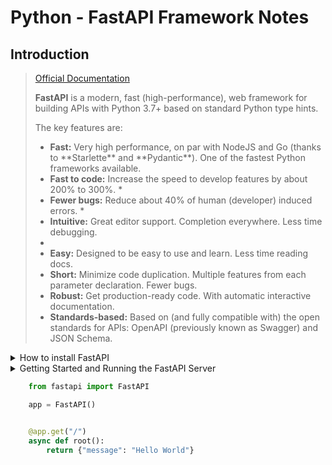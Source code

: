 # Python - FastAPI Framework Notes

## Introduction

<blockquote>
    <a href="https://fastapi.tiangolo.com/" target="_blank">
        Official Documentation
    </a>
    <p>
        <b>FastAPI</b> is a modern, fast (high-performance), web framework for building APIs with Python 3.7+ based on standard Python type hints.
    </p>
    <p>
        The key features are:
    </p>
    <ul>
        <li>
            <b>Fast:</b> Very high performance, on par with NodeJS and Go (thanks to **Starlette** and **Pydantic**). One of the fastest Python frameworks available.
        </li>
        <li>
            <b>Fast to code:</b> Increase the speed to develop features by about 200% to 300%. *
        </li>
        <li>
            <b>Fewer bugs:</b> Reduce about 40% of human (developer) induced errors. *
        </li>
        <li>    
            <b>Intuitive:</b> Great editor support. Completion everywhere. Less time debugging.
        <li>
        <li>
            <b>Easy:</b> Designed to be easy to use and learn. Less time reading docs.
        </li>
        <li>
            <b>Short:</b> Minimize code duplication. Multiple features from each parameter declaration. Fewer bugs.
        </li>
        <li>
            <b>Robust:</b> Get production-ready code. With automatic interactive documentation.
        </li>
        <li>
            <b>Standards-based:</b> Based on (and fully compatible with) the open standards for APIs: OpenAPI (previously known as Swagger) and JSON Schema.
        </li>
    </ul>
</blockquote>

<details>
    <summary>
        How to install FastAPI
    </summary>
    <br>
    <blockquote>
        <p>
            To install FastAPI you need to have python and pip installed on your machine.
        </p>
        <p>
            It is prefered to install a virtual environment for your project and install required dependencies on the virtual environment.
        </p>
        <p>
            The following guide can be used for assistance in installing venv module, creating a virtual env. and activating it.
        </p>
        <p>
            <b>Step 1: </b> Install VirtualEnv Module
        </p>
        <blockquote>
            pip install vitualenv
        </blockquote>
        <p>
            <b>Step 2:</b> Create a Virtual Env.
        </p>
        <blockquote>
            python -m venv <your-venv-name>
        </blockquote>
        <p>
            <b>Step 3:</b> Activate your Virtual Env.
        </p>
        <blockquote>
            venv/Scripts/activate
        </blockquote>
        <p>
            The pip command for installing FastAPI and all of its components:
        </p>
        <blockquote>
            pip install fastapi[all]
        </blockquote>
        <p>
            This will install all required dependencies such as uvicorn and pydantic and others.
        </p>
    </blockquote>
</details>

<details>
    <summary>
        Getting Started and Running the FastAPI Server
    </summary>
    <br>
    <blockquote>
        <p>
            First of all create an endpoint to retreive data from.
        </p>
    </blockquote>
</details>

```python
    from fastapi import FastAPI

    app = FastAPI()


    @app.get("/")
    async def root():
        return {"message": "Hello World"}
```